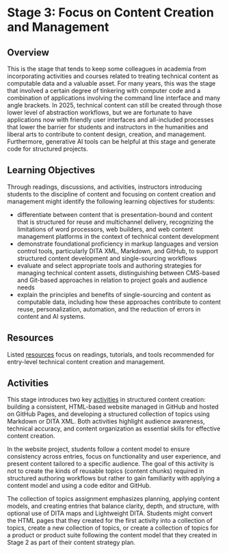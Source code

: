# Stage 3: Focus on Content Creation and Management

## Overview
This is the stage that tends to keep some colleagues in academia from incorporating activities and courses related to treating technical content as computable data and a valuable asset. For many years, this was the stage that involved a certain degree of tinkering with computer code and a combination of applications involving the command line interface and many angle brackets. In 2025, technical content can still be created through those lower level of abstraction workflows, but we are fortunate to have applications now with friendly user interfaces and all-included processes that lower the barrier for students and instructors in the humanities and liberal arts to contribute to content design, creation, and management. Furthermore, generative AI tools can be helpful at this stage and generate code for structured projects.

## Learning Objectives
Through readings, discussions, and activities, instructors introducing students to the discipline of content and focusing on content creation and management might identify the following learning objectives for students:

- differentiate between content that is presentation-bound and content that is structured for reuse and multichannel delivery, recognizing the limitations of word processors, web builders, and web content management platforms in the context of technical content development
- demonstrate foundational proficiency in markup languages and version control tools, particularly DITA XML, Markdown, and GitHub, to support structured content development and single-sourcing workflows
- evaluate and select appropriate tools and authoring strategies for managing technical content assets, distinguishing between CMS-based and Git-based approaches in relation to project goals and audience needs
- explain the principles and benefits of single-sourcing and content as computable data, including how these approaches contribute to content reuse, personalization, automation, and the reduction of errors in content and AI systems.

## Resources
Listed [resources](resources.md) focus on readings, tutorials, and tools recommended for entry-level technical content creation and management. 

## Activities
This stage introduces two key [activities](activity.md) in structured content creation: building a consistent, HTML-based website managed in GitHub and hosted on GitHub Pages, and developing a structured collection of topics using Markdown or DITA XML. Both activities highlight audience awareness, technical accuracy, and content organization as essential skills for effective content creation.

In the website project, students follow a content model to ensure consistency across entries, focus on functionality and user experience, and present content tailored to a specific audience. The goal of this activity is not to create the kinds of reusable topics (content chunks) required in structured authoring workflows but rather to gain familiarity with applying a content model and using a code editor and GitHub. 

The collection of topics assignment emphasizes planning, applying content models, and creating entries that balance clarity, depth, and structure, with optional use of DITA maps and Lightweight DITA. Students might convert the HTML pages that they created for the first activity into a collection of topics, create a new collection of topics, or create a collection of topics for a product or product suite following the content model that they created in Stage 2 as part of their content strategy plan. 
